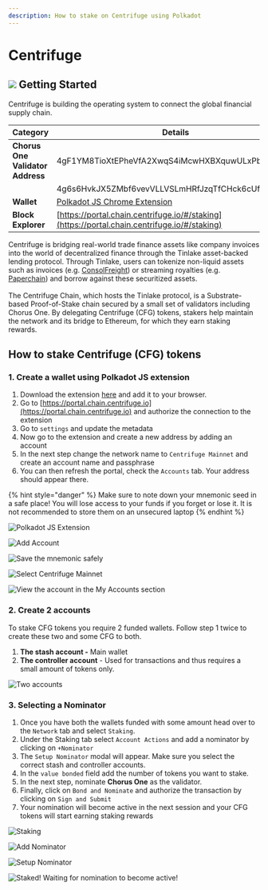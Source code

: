 ```yaml
---
description: How to stake on Centrifuge using Polkadot
---
```


# Centrifuge

## ![](../.gitbook/assets/centrifuge-3.png) Getting Started

Centrifuge is building the operating system to connect the global financial supply chain.

| Category                         | Details                                                                                      |
| -------------------------------- | -------------------------------------------------------------------------------------------- |
| **Chorus One Validator Address** | 4gF1YM8TioXtEPheVfA2XwqS4iMcwHXBXquwULxPbuvMv2Si                                             |
|                                  | 4g6s6HvkJX5ZMbf6vevVLLVSLmHRfJzqTfCHck6cUfQrtmXP                                             |
| **Wallet**                       | [Polkadot JS Chrome Extension](https://polkadot.js.org/extension/)                           |
| **Block Explorer**               | [https://portal.chain.centrifuge.io/#/staking](https://portal.chain.centrifuge.io/#/staking) |

Centrifuge is bridging real-world trade finance assets like company invoices into the world of decentralized finance through the Tinlake asset-backed lending protocol. Through Tinlake, users can tokenize non-liquid assets such as invoices (e.g. [ConsolFreight](https://medium.com/centrifuge/the-first-drop-for-defi-23e5240cadf2)) or streaming royalties (e.g. [Paperchain](https://medium.com/centrifuge/centrifuge-tinlake-and-paperchain-join-forces-to-accelerate-music-streaming-revenues-c83324d116e7,)) and borrow against these securitized assets.\
\
The Centrifuge Chain, which hosts the Tinlake protocol, is a Substrate-based Proof-of-Stake chain secured by a small set of validators including Chorus One. By delegating Centrifuge (CFG) tokens, stakers help maintain the network and its bridge to Ethereum, for which they earn staking rewards.&#x20;

## How to stake Centrifuge (CFG) tokens

### 1. Create a wallet using Polkadot JS extension

1. Download the extension [here](https://polkadot.js.org/extension/) and add it to your browser.&#x20;
2. Go to [https://portal.chain.centrifuge.io](https://portal.chain.centrifuge.io) and  authorize the connection to the extension
3. Go to `settings` and update the metadata
4. Now go to the extension and create a new address by adding an account
5. In the next step change the network name to `Centrifuge Mainnet` and create an account name and passphrase
6. You can then refresh the portal, check the `Accounts` tab. Your address should appear there.

{% hint style="danger" %}
Make sure to note down your mnemonic seed in a safe place! You will lose access to your funds if you forget or lose it. It is not recommended to store them on an unsecured laptop
{% endhint %}

![Polkadot JS Extension](<../.gitbook/assets/image (14).png>)

![Add Account](<../.gitbook/assets/image (15).png>)

![Save the mnemonic safely](<../.gitbook/assets/image (16).png>)

![Select Centrifuge Mainnet](<../.gitbook/assets/image (17).png>)

![View the account in the My Accounts section](<../.gitbook/assets/image (18).png>)

### 2. Create 2 accounts

To stake CFG tokens you require 2 funded wallets. Follow step 1 twice to create these two and some CFG to both.

1. **The stash account -** Main wallet
2. **The controller account** - Used for transactions and thus requires a small amount of tokens only.

![Two accounts](<../.gitbook/assets/image (19).png>)

### 3. Selecting a Nominator

1. Once you have both the wallets funded with some amount head over to the `Network` tab and select `Staking`.&#x20;
2. Under the Staking tab select `Account Actions` and add a nominator by clicking on `+Nominator`&#x20;
3. The `Setup Nominator` modal will appear. Make sure you select the correct stash and controller accounts.&#x20;
4. In the `value bonded` field add the number of tokens you want to stake.&#x20;
5. In the next step, nominate **Chorus One** as the validator.&#x20;
6. Finally, click on `Bond and Nominate` and authorize the transaction by clicking on `Sign and Submit`&#x20;
7. Your nomination will become active in the next session and your CFG tokens will start earning staking rewards

![Staking](<../.gitbook/assets/image (20).png>)

![Add Nominator](<../.gitbook/assets/image (21).png>)

![Setup Nominator](<../.gitbook/assets/image (22).png>)

![Staked! Waiting for nomination to become active!](<../.gitbook/assets/image (23).png>)
